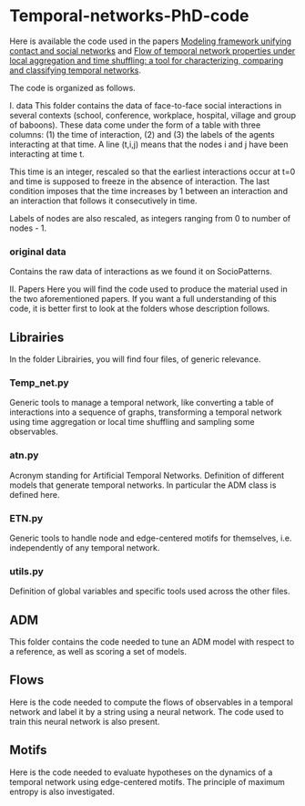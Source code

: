 # Temporal-networks-PhD-code

Here is available the code used in the papers [Modeling framework unifying contact and social networks](https://scholar.google.com/citations?view_op=view_citation&hl=fr&user=c_jb2A4AAAAJ&citation_for_view=c_jb2A4AAAAJ:u5HHmVD_uO8C) and [Flow of temporal network properties under local aggregation and time shuffling: a tool for characterizing, comparing and classifying temporal networks](https://scholar.google.com/citations?view_op=view_citation&hl=fr&user=c_jb2A4AAAAJ&citation_for_view=c_jb2A4AAAAJ:9yKSN-GCB0IC).

The code is organized as follows.

I.  data
This folder contains the data of face-to-face social interactions in several contexts (school, conference, workplace, hospital, village and group of baboons).
These data come under the form of a table with three columns:
(1) the time of interaction, (2) and (3) the labels of the agents interacting at that time.
A line (t,i,j) means that the nodes i and j have been interacting at time t.

This time is an integer, rescaled so that the earliest interactions occur at t=0 and time is supposed to freeze in the absence of interaction.
The last condition imposes that the time increases by 1 between an interaction and an interaction that follows it consecutively in time.

Labels of nodes are also rescaled, as integers ranging from 0 to number of nodes - 1.

### original data
Contains the raw data of interactions as we found it on SocioPatterns.

II.  Papers
Here you will find the code used to produce the material used in the two aforementioned papers.
If you want a full understanding of this code, it is better first to look at the folders whose description follows.

## Librairies
In the folder Librairies, you will find four files, of generic relevance.

### Temp_net.py
Generic tools to manage a temporal network, like converting a table of interactions into a sequence of graphs, transforming a temporal network using time aggregation or local time shuffling and sampling some observables.

### atn.py
Acronym standing for Artificial Temporal Networks.
Definition of different models that generate temporal networks.
In particular the ADM class is defined here.

### ETN.py
Generic tools to handle node and edge-centered motifs for themselves, i.e. independently of any temporal network.

### utils.py
Definition of global variables and specific tools used across the other files.


## ADM
This folder contains the code needed to tune an ADM model with respect to a reference, as well as scoring a set of models.

## Flows
Here is the code needed to compute the flows of observables in a temporal network and label it by a string using a neural network. The code used to train this neural network is also present.

## Motifs
Here is the code needed to evaluate hypotheses on the dynamics of a temporal network using edge-centered motifs. The principle of maximum entropy is also investigated.
